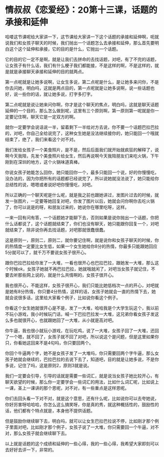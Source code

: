 # 情叔叔《恋爱经》：20第十三课，话题的承接和延伸

哈喽这节课呢给大家讲一下，这节课给大家讲一下这个话题的承接和延伸啊，呃就说我们和女孩子聊天的时候，我们抛出一个话题怎么去承接和延伸，那么首先要明白这个这个延伸和承接，它的目的是什么，它抛出一个话题。

它的目的它一定不是啊，就是让我们去拼命的去找话题，对吧，有了不完的话题，让女孩子有什么话，我们有什么梗子我们都能接，不是这样的啊，不是这样的，就是就是承接聊天承接和延伸的目的就两点。

第一点呢就是让她多说啊，让女生多说，第二点呢是什么，是让她多来问你，不是你去问她，明白吗，这就是两点目的，第一点呢就是让她多说啊，说一些话题也好，说一些你的话，就让她多说，打字多打字。

第二点呢就是说让她来问你啊，你才是这个聊天的焦点，明白吗，这就是聊天话题延伸的一个目的，那么怎么做到呢，这里有三个原则啊，第一原则第一呢就是你一定要记住啊，聊天它是一定双方的啊。

就你一定要学会说话说一半，留着剩下一半给对方去说，你不要一个话题巴拉巴拉的，对吧，你自己全给说完了，这种女生她是没法继续接你的，她只能回一个哦就结束了，绝了，我们来看这个对不对。

我们发给女孩子一个美食照片，是不是，然后后面我们就开始就疯狂的解释了，说啊今天我陪，先发个美食照片给女生，然后再说啊今天我陪朋友们来吃火锅，下午刚到在深圳的地方，这个火锅味道真棒。

你说女孩子她能怎么回你，她只能回你一个，最多只能回一个说，好的你慢慢吃，没办法的，因为你把所有的话题都已经说完了，所以说她就没法说了，她只能给你总结性的说，嗯嗯或者说好吧你慢慢吃，对吧。

所以正确的一个聊天呢是什么呢，就是我之前也跟她讲过，发图片过去的时候，就发一张图片，一定要等她回复对吧，你发了图片以后，她就会问你啊你去吃火锅了，你可以说是的呀，和朋友过来的，她说你在哪里吃呀，这样。

一来一回有问有答，一个话题她才能聊下去，否则如果是说你抛出一个话题，你把什么话都说了，这个话题就结束了，你们也没有聊天，她只能跟你回复一个，对吧就结束了，除非说你再去找话题，对吧那就很蠢很蠢。

这是原则一，原则二，原则二，就你要记住啊，就是说你和女孩子聊天的时候，你的热情度一定要比女生低，如果一个女生她给你8分的热情，你最多只能跟她回应5分就可以了，就千万不要说女孩子很开心。

跟你巴拉巴拉给你发了一大堆，一看也很开心也巴拉巴拉，跟她发一大堆，那么这个时候ok，女孩子她就不再巴拉巴拉，她就哦就闲了，对吧当女孩子就记住，不要去听那些网上说的，就是什么共情啊的，女孩子很开心。

我也很开心，不能这样，女孩子很开心，我们只能比她低档次一点的开心，对吧就是她有8分热情，你只要4分热情，这样的话，女孩子她就会一直的热情下去，她就会说很多话，这里给大家看个例子，比如说你看这个例子。

你看这个女生她就很开心是不是，发了一大堆，哈哈我是个大学生玩这个，我以前不玩小游戏，我小时候玩门话，喊一下巴拉巴拉发一大堆，这兄弟你看女孩子发这么多也就很开心，也就跟她回了一大堆，从小就是高对吧。

你牛逼，我也很小就玩小游戏，在玩吃鸡，说了一大堆，女孩子回了一大堆，还回了一个嗯，就不回了，女孩子就不回了对吧，所以说这个是问题，但是这里如果你只，你看她这回来不是4句吗，你只要回两个。

你回个牛逼两个字，她不是女孩子发了一大堆吗，你只需要回两个字牛逼，那么女孩子她就会继续的，巴拉巴拉的去说下去了，知道吧，目的就是让她多说，不是你多说，记住了吗，这是原则2，原则3就是说。

我们一定要会引导，引导的话就是需要一些词汇，就是说当女孩子她比较开心，有聊天欲望的时候，那么你一定要学会一些词汇的用法，比如什么词汇呢，比如说上一课，圣上一课讲的那个恩呢，对不对，有一些重点是这样恩呢。

你们去回头看一下对不对，就是这个意思，还有什么呢，比如说你可以去夸她说，你好厉害呀哈哈哈，你怎么这么搞笑呀，你是真的秀，就这种概括性的，鼓励性的话，他们都有个特点就是，本身他不提供话题。

但是鼓励你继续聊下去，明白吗，就可以让女生巴拉巴拉说不停，比如刚才那个例子里面对吧，比如刚才那个例子，女孩子说了一大堆，你只需要回一个牛逼，对不对，那么女孩子就会继续聊下去。

以上就是话题的这个成绩和延伸的一些心得，我的一些心得，我希望大家即刻可以去好好去评一下，非常的。